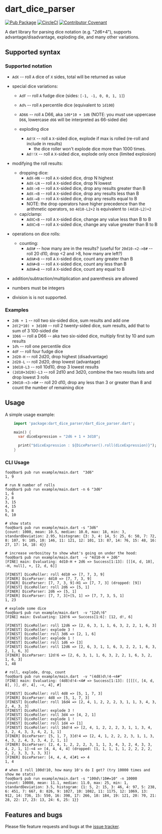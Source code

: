 # dart_dice_parser
[![Pub Package](https://img.shields.io/pub/v/dart_dice_parser.svg)](https://pub.dartlang.org/packages/dart_dice_parser)
[![CircleCI](https://circleci.com/gh/stevesea/dart-dice-parser.svg?style=svg)](https://circleci.com/gh/stevesea/dart-dice-parser)
[![Contributor Covenant](https://img.shields.io/badge/Contributor%20Covenant-2.1-4baaaa.svg)](CODE_OF_CONDUCT.md)


A dart library for parsing dice notation (e.g. "2d6+4"), supports advantage/disadvantage, exploding die, and many other variations.

## Supported syntax

### Supported notation
* `AdX` -- roll `A` dice of `X` sides, total will be returned as value
* special dice variations:
  * `AdF` -- roll `A` fudge dice (sides: `[-1, -1, 0, 0, 1, 1]`)
  * `Ad%` -- roll `A` percentile dice (equivalent to `1d100`)
  * `AD66` -- roll `A` D66, aka `1d6*10 + 1d6` (NOTE: you _must_ use
    uppercase `D66`, lowercase `d66` will be interpreted as 66-sided die)

  * exploding dice
    * `Ad!X` -- roll `A` `X`-sided dice, explode if max is rolled (re-roll and include in results)
      * the dice roller won't explode dice more than 1000 times.
    * `Ad!!X` -- roll `A` `X`-sided dice, explode only once (limited explosion)

* modifying the roll results:
  * dropping dice:
    * `AdX-HN` -- roll `A` `X`-sided dice, drop N highest
    * `AdX-LN` -- roll `A` `X`-sided dice, drop N lowest
    * `AdX->B` -- roll `A` `X`-sided dice, drop any results greater than B
    * `AdX-<B` -- roll `A` `X`-sided dice, drop any results less than B
    * `AdX-=B` -- roll `A` `X`-sided dice, drop any results equal to B
    * NOTE: the drop operators have higher precedence than
      the arithmetic operators, so `4d10-L2+2` is equivalent to `(4d10-L2)+2`
  * cap/clamp:
    * `AdXC<B` -- roll `A` `X`-sided dice, change any value less than B to B
    * `AdXC>B` -- roll `A` `X`-sided dice, change any value greater than B to B
* operations on dice rolls:
  * counting:
    * `AdX#` -- how many are in the results? (useful for `20d10-<2->8#` -- roll 20 d10, drop <2 and >8, how many are left?)
    * `AdX#>B` -- roll `A` `X`-sided dice, count any greater than B
    * `AdX#<B` -- roll `A` `X`-sided dice, count any less than B
    * `AdX#=B` -- roll `A` `X`-sided dice, count any equal to B
* addition/subtraction/multiplication and parenthesis are allowed
* numbers must be integers
* division is is not supported.


### Examples
* `2d6 + 1` -- roll two six-sided dice, sum results and add one
* `2d(2*10) + 3d100` -- roll 2 twenty-sided dice, sum results,
  add that to sum of 3 100-sided die
* `1D66` -- roll a D66 -- aka two six-sided dice, multiply first by 10 and sum results
* `1d%` -- roll one percentile dice
* `4dF` -- roll four fudge dice
* `2d20-H` -- roll 2d20, drop highest (disadvantage)
* `2d20-L` -- roll 2d20, drop lowest (advantage)
* `10d10-L3` -- roll 10d10, drop 3 lowest results
* `(2d10+3d20)-L3` -- roll 2d10 and 3d20, combine the two results lists and drop lowest 3 rolls
* `20d10-<3->8#` -- roll 20 d10, drop any less than 3 or greater than 8 and count the number of remaining dice

## Usage

A simple usage example:

```dart
    import 'package:dart_dice_parser/dart_dice_parser.dart';

    main() {
      var diceExpression = "2d6 + 1 + 3d10";

      print("$diceExpression : ${DiceParser().roll(diceExpression)}");
    }

```

### CLI Usage

```console
foo@bar$ pub run example/main.dart  "3d6"
1, 9

# run N number of rolls
foo@bar$ pub run example/main.dart -n 6 "3d6"
1, 6
2, 8
3, 15
4, 15
5, 8
6, 10

# show stats
foo@bar$ pub run example/main.dart -s "3d6"
{count: 1000, mean: 10.5, median: 10.0, max: 18, min: 3, standardDeviation: 2.95, histogram: {3: 3, 4: 14, 5: 25, 6: 50, 7: 72, 8: 107, 9: 105, 10: 146, 11: 121, 12: 101, 13: 87, 14: 76, 15: 48, 16: 27, 17: 14, 18: 4}}

# increase verbositoy to show what's going on under the hood:
foo@bar$ pub run example/main.dart  -v "4d10-H + 2d6"
[FINE] main: Evaluating: 4d10-H + 2d6 => Success[1:13]: [[[4, d, 10], -H, null], +, [2, d, 6]]

[FINEST] DiceRoller: roll 4d10 => [7, 7, 3, 9]
[FINER] DiceParser: 4d10 => [7, 7, 3, 9]
[FINER] DiceParser: [7, 7, 3, 9]-H1 => [7, 7, 3] (dropped: [9])
[FINEST] DiceRoller: roll 2d6 => [5, 1]
[FINER] DiceParser: 2d6 => [5, 1]
[FINER] DiceParser: [7, 7, 3]+[5, 1] => [7, 7, 3, 5, 1]
1, 23

# explode some dice
foo@bar$ pub run example/main.dart  -v "12d\!6"
[FINE] main: Evaluating: 12d!6 => Success[1:6]: [12, d!, 6]

[FINEST] DiceRoller: roll 12d6 => [2, 6, 3, 1, 1, 6, 3, 2, 2, 1, 6, 3]
[FINEST] DiceRoller: explode 3 !
[FINEST] DiceRoller: roll 3d6 => [2, 1, 6]
[FINEST] DiceRoller: explode 1 !
[FINEST] DiceRoller: roll 1d6 => [3]
[FINEST] DiceRoller: roll 12d6 => [2, 6, 3, 1, 1, 6, 3, 2, 2, 1, 6, 3, 2, 1, 6, 3]
[FINER] DiceParser: 12d!6 => [2, 6, 3, 1, 1, 6, 3, 2, 2, 1, 6, 3, 2, 1, 6, 3]
1, 48

# roll, explode, drop, count
foo@bar$ pub run example/main.dart  -v "(4d8)d\!4-<4#"
[FINE] main: Evaluating: (4d8)d!4-<4# => Success[1:13]: [[[[(, [4, d, 8], )], d!, 4], -<, 4], #]

[FINEST] DiceRoller: roll 4d8 => [5, 1, 7, 3]
[FINER] DiceParser: 4d8 => [5, 1, 7, 3]
[FINEST] DiceRoller: roll 16d4 => [2, 4, 1, 2, 2, 2, 3, 1, 1, 3, 4, 3, 2, 4, 3, 3]
[FINEST] DiceRoller: explode 3 !
[FINEST] DiceRoller: roll 3d4 => [4, 2, 1]
[FINEST] DiceRoller: explode 1 !
[FINEST] DiceRoller: roll 1d4 => [1]
[FINEST] DiceRoller: roll 16d!4 => [2, 4, 1, 2, 2, 2, 3, 1, 1, 3, 4, 3, 2, 4, 3, 3, 4, 2, 1, 1]
[FINER] DiceParser: [5, 1, 7, 3]d!4 => [2, 4, 1, 2, 2, 2, 3, 1, 1, 3, 4, 3, 2, 4, 3, 3, 4, 2, 1, 1]
[FINER] DiceParser: [2, 4, 1, 2, 2, 2, 3, 1, 1, 3, 4, 3, 2, 4, 3, 3, 4, 2, 1, 1]-<4 => [4, 4, 4, 4] (dropped: [1, 1, 1, 1, 1, 2, 2, 2, 2, 2, 2, 3, 3, 3, 3, 3])
[FINER] DiceParser: [4, 4, 4, 4]#1 => 4
1, 4

# when I roll 100d!10, how many 10's do I get? (try 10000 times and show me stats)
foo@bar$ pub run example/main.dart -s "100d\!10#=10" -n 10000
{count: 10000, mean: 11.1, median: 11.0, max: 25, min: 1, standardDeviation: 3.5, histogram: {1: 5, 2: 15, 3: 46, 4: 97, 5: 238, 6: 451, 7: 667, 8: 826, 9: 1027, 10: 1082, 11: 1175, 12: 1069, 13: 912, 14: 736, 15: 550, 16: 398, 17: 266, 18: 184, 19: 121, 20: 70, 21: 28, 22: 17, 23: 13, 24: 6, 25: 1}}
```


## Features and bugs

Please file feature requests and bugs at the [issue tracker][tracker].

[tracker]: https://github.com/stevesea/dart-dice-parser/issues
